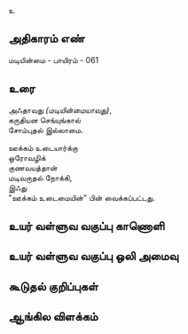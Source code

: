 உ


## அதிகாரம் எண்

மடியின்மை - பாயிரம் - 061
## உரை

அஃதாவது _(மடியின்மையாவது)_,  
கருதியன செங்யுங்கால்  
சோம்புதல் இல்லாமை.   

ஊக்கம் உடையார்க்கு  
ஒரோவழிக்  
குணவயத்தான்  
மடிவருதல் நோக்கி,  
இஃது  
"ஊக்கம் உடைமையின்" பின் வைக்கப்பட்டது.


## உயர் வள்ளுவ வகுப்பு காணொளி


## உயர் வள்ளுவ வகுப்பு ஒலி அமைவு 


## கூடுதல் குறிப்புகள்


## ஆங்கில விளக்கம்

